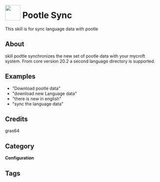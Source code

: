 # <img src="https://raw.githack.com/FortAwesome/Font-Awesome/master/svgs/solid/sync.svg" card_color="#40DBB0" width="50" height="50" style="vertical-align:bottom"/> Pootle Sync
This skill is for sync language data with pootle

## About
skill podtle synchronizes the new set of pootle data with your mycroft system. From core version 20.2 a second language directory is supported.

## Examples
* "Download pootle data"
* "download new Language data"
* "there is new in english"
* "sync the language data"

## Credits
gras64

## Category
**Configuration**

## Tags

